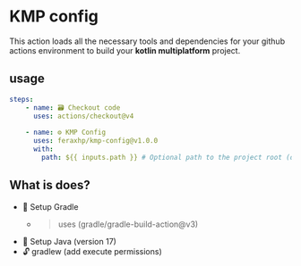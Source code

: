# KMP config

This action loads all the necessary tools and dependencies for your github 
actions environment to build your __kotlin multiplatform__ project.

## usage
~~~yml
steps:
    - name: 🗃️ Checkout code
      uses: actions/checkout@v4
    
    - name: ⚙️ KMP Config
      uses: feraxhp/kmp-config@v1.0.0
      with:
        path: ${{ inputs.path }} # Optional path to the project root (defaults to the github.workspace)
~~~

## What is does?

- 🧪 Setup Gradle
    - > uses (gradle/gradle-build-action@v3)
- 📲 Setup Java (version 17)
- 🔓 gradlew (add execute permissions)
